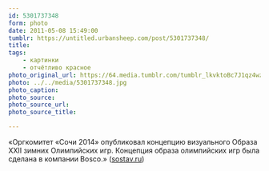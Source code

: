 ```yaml
---
id: 5301737348
form: photo
date: 2011-05-08 15:49:00
tumblr: https://untitled.urbansheep.com/post/5301737348/
title:
tags:
    - картинки
    - отчётливо красное
photo_original_url: https://64.media.tumblr.com/tumblr_lkvktoBc7J1qz4wzio1_1280.jpg
photo: ../../media/5301737348.jpg
photo_caption:
photo_source:
photo_source_url:
photo_source_title:

---
```


<p>«Оргкомитет «Сочи 2014» опубликовал концепцию визуального Образа XXII зимних Олимпийских игр. Концепция образа олимпийских игр была сделана в компании Bosco.» (<a href="http://www.sostav.ru/news/2011/04/25/cod17/">sostav.ru</a>)</p>
